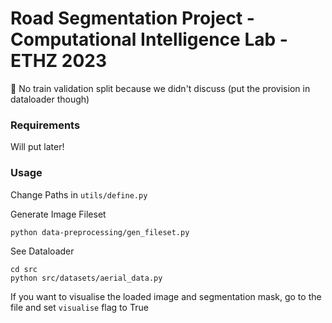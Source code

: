 # Road Segmentation Project - Computational Intelligence Lab - ETHZ 2023

:newspaper: No train validation split because we didn't discuss (put the provision in dataloader though)

### Requirements 

Will put later!
### Usage

Change Paths in ``utils/define.py``

Generate Image Fileset

```bash
python data-preprocessing/gen_fileset.py
```

See Dataloader

```
cd src
python src/datasets/aerial_data.py
```

If you want to visualise the loaded image and segmentation mask, go to the file and set ``visualise`` flag to True